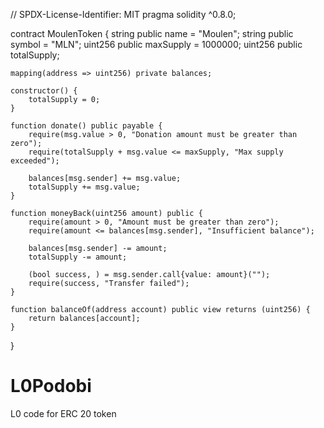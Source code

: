 // SPDX-License-Identifier: MIT
pragma solidity ^0.8.0;

contract MoulenToken {
    string public name = "Moulen";
    string public symbol = "MLN";
    uint256 public maxSupply = 1000000;
    uint256 public totalSupply;

    mapping(address => uint256) private balances;

    constructor() {
        totalSupply = 0;
    }

    function donate() public payable {
        require(msg.value > 0, "Donation amount must be greater than zero");
        require(totalSupply + msg.value <= maxSupply, "Max supply exceeded");

        balances[msg.sender] += msg.value;
        totalSupply += msg.value;
    }

    function moneyBack(uint256 amount) public {
        require(amount > 0, "Amount must be greater than zero");
        require(amount <= balances[msg.sender], "Insufficient balance");

        balances[msg.sender] -= amount;
        totalSupply -= amount;

        (bool success, ) = msg.sender.call{value: amount}("");
        require(success, "Transfer failed");
    }

    function balanceOf(address account) public view returns (uint256) {
        return balances[account];
    }
}
# L0Podobi
L0 code for ERC 20 token
